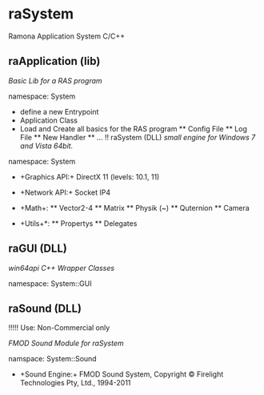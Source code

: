 # raSystem
Ramona Application System C/C++

## raApplication (lib)
_Basic Lib for a RAS program_

namespace: System
* define a new Entrypoint
* Application Class 
* Load and Create all basics for the RAS program
** Config File
** Log File
** New Handler
** ...
!! raSystem (DLL)
_small engine for Windows 7 and Vista 64bit._

namespace: System

* +Graphics API:+  DirectX 11 (levels: 10.1, 11)
* +Network API:+ Socket IP4

* +Math+: 
** Vector2-4
** Matrix
** Physik (~)
** Quternion
** Camera

* +Utils+*:
** Propertys
** Delegates

## raGUI (DLL)
_win64api C++ Wrapper Classes_

namespace: System::GUI

## raSound (DLL)
!!!!! Use:  Non-Commercial only

_FMOD Sound Module for raSystem_

namspace: System::Sound
* +Sound Engine:+ FMOD Sound System, Copyright © Firelight Technologies Pty, Ltd., 1994-2011




